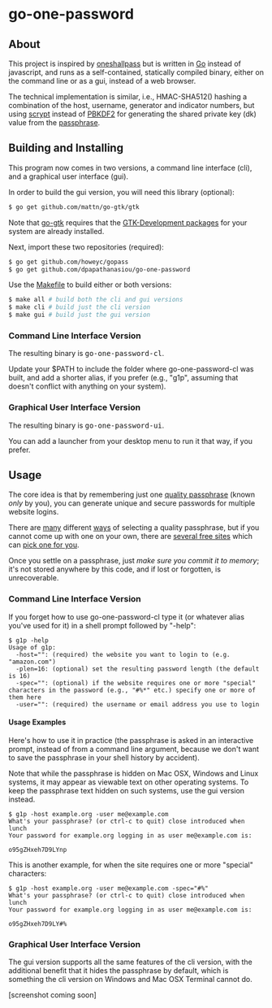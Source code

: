 go-one-password
===============

About
-----

This project is inspired by <a href="https://github.com/maxtaco/oneshallpass">oneshallpass</a> but is written in <a href="http://golang.org/">Go</a> instead of javascript, and runs as a self-contained, statically compiled binary, either on the command line or as a gui, instead of a web browser.

The technical implementation is similar, i.e., HMAC-SHA512() hashing a combination of the host, username, generator and indicator numbers, but using <a href="http://www.tarsnap.com/scrypt.html">scrypt</a> instead of <a href="http://en.wikipedia.org/wiki/PBKDF2">PBKDF2</a> for generating the shared private key (dk) value from the <a href="https://en.wikipedia.org/wiki/Passphrase">passphrase</a>.

Building and Installing
-----------------------

This program now comes in two versions, a command line interface (cli), and a graphical user interface (gui).

In order to build the gui version, you will need this library (optional):

```sh
$ go get github.com/mattn/go-gtk/gtk
```

Note that [go-gtk](http://mattn.github.io/go-gtk/) requires that the [GTK-Development packages](https://github.com/mattn/go-gtk#install) for your system are already installed.

Next, import these two repositories (required):

```sh
$ go get github.com/howeyc/gopass
$ go get github.com/dpapathanasiou/go-one-password
```

Use the [Makefile](Makefile) to build either or both versions:

```sh
$ make all # build both the cli and gui versions
$ make cli # build just the cli version
$ make gui # build just the gui version
```

### Command Line Interface Version

The resulting binary is <tt>go-one-password-cl</tt>.

Update your $PATH to include the folder where go-one-password-cl was built, and add a shorter alias, if you prefer (e.g., "g1p", assuming that doesn't conflict with anything on your system).

### Graphical User Interface Version

The resulting binary is <tt>go-one-password-ui</tt>.

You can add a launcher from your desktop menu to run it that way, if you prefer.

Usage
-----

The core idea is that by remembering just one <a href="https://en.wikipedia.org/wiki/Passphrase#Passphrase_selection">quality passphrase</a> (known _only_ by you), you can generate unique and secure passwords for multiple website logins.

There are <a href="http://www.queen.clara.net/pgp/pass.html">many</a> different <a href="https://en.wikipedia.org/wiki/Passphrase#Example_methods">ways</a> of selecting a quality passphrase, but if you cannot come up with one on your own, there are <a href="http://passphra.se/">several free sites</a> which can <a href="https://oneshallpass.com/pp.html">pick one for you</a>.

Once you settle on a passphrase, just *make sure you commit it to memory*; it's not stored anywhere by this code, and if lost or forgotten, is unrecoverable.

### Command Line Interface Version

If you forget how to use go-one-password-cl type it (or whatever alias you've used for it) in a shell prompt followed by "-help":

```
$ g1p -help
Usage of g1p:
  -host="": (required) the website you want to login to (e.g. "amazon.com")
  -plen=16: (optional) set the resulting password length (the default is 16)
  -spec="": (optional) if the website requires one or more "special" characters in the password (e.g., "#%*" etc.) specify one or more of them here
  -user="": (required) the username or email address you use to login
```

#### Usage Examples

Here's how to use it in practice (the passphrase is asked in an interactive prompt, instead of from a command line argument, because we don't want to save the passphrase in your shell history by accident).

Note that while the passphrase is hidden on Mac OSX, Windows and Linux systems, it may appear as viewable text on other operating systems. To keep the passphrase text hidden on such systems, use the gui version instead.

```
$ g1p -host example.org -user me@example.com
What's your passphrase? (or ctrl-c to quit) close introduced when lunch
Your password for example.org logging in as user me@example.com is:

o95gZHxeh7D9LYnp
```

This is another example, for when the site requires one or more "special" characters:

```
$ g1p -host example.org -user me@example.com -spec="#%"
What's your passphrase? (or ctrl-c to quit) close introduced when lunch
Your password for example.org logging in as user me@example.com is:

o95gZHxeh7D9LY#%
```

### Graphical User Interface Version

The gui version supports all the same features of the cli version, with the additional benefit that it hides the passphrase by default, which is something the cli version on Windows and Mac OSX Terminal cannot do.

[screenshot coming soon]
